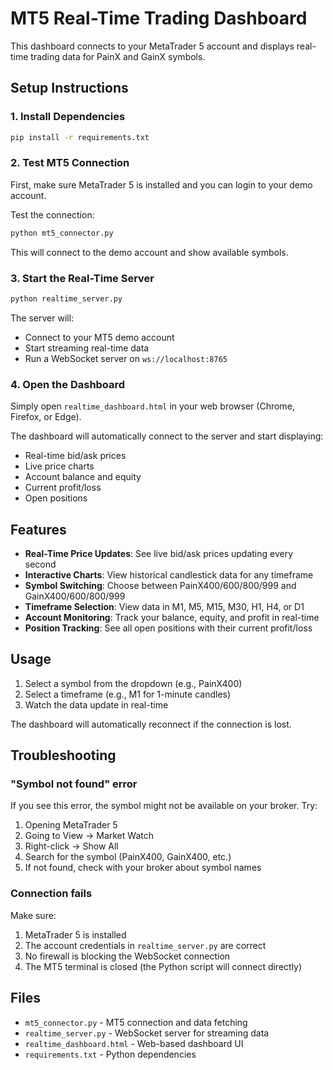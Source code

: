 # MT5 Real-Time Trading Dashboard

This dashboard connects to your MetaTrader 5 account and displays real-time trading data for PainX and GainX symbols.

## Setup Instructions

### 1. Install Dependencies

```bash
pip install -r requirements.txt
```

### 2. Test MT5 Connection

First, make sure MetaTrader 5 is installed and you can login to your demo account.

Test the connection:

```bash
python mt5_connector.py
```

This will connect to the demo account and show available symbols.

### 3. Start the Real-Time Server

```bash
python realtime_server.py
```

The server will:
- Connect to your MT5 demo account
- Start streaming real-time data
- Run a WebSocket server on `ws://localhost:8765`

### 4. Open the Dashboard

Simply open `realtime_dashboard.html` in your web browser (Chrome, Firefox, or Edge).

The dashboard will automatically connect to the server and start displaying:
- Real-time bid/ask prices
- Live price charts
- Account balance and equity
- Current profit/loss
- Open positions

## Features

- **Real-Time Price Updates**: See live bid/ask prices updating every second
- **Interactive Charts**: View historical candlestick data for any timeframe
- **Symbol Switching**: Choose between PainX400/600/800/999 and GainX400/600/800/999
- **Timeframe Selection**: View data in M1, M5, M15, M30, H1, H4, or D1
- **Account Monitoring**: Track your balance, equity, and profit in real-time
- **Position Tracking**: See all open positions with their current profit/loss

## Usage

1. Select a symbol from the dropdown (e.g., PainX400)
2. Select a timeframe (e.g., M1 for 1-minute candles)
3. Watch the data update in real-time

The dashboard will automatically reconnect if the connection is lost.

## Troubleshooting

### "Symbol not found" error

If you see this error, the symbol might not be available on your broker. Try:
1. Opening MetaTrader 5
2. Going to View → Market Watch
3. Right-click → Show All
4. Search for the symbol (PainX400, GainX400, etc.)
5. If not found, check with your broker about symbol names

### Connection fails

Make sure:
1. MetaTrader 5 is installed
2. The account credentials in `realtime_server.py` are correct
3. No firewall is blocking the WebSocket connection
4. The MT5 terminal is closed (the Python script will connect directly)

## Files

- `mt5_connector.py` - MT5 connection and data fetching
- `realtime_server.py` - WebSocket server for streaming data
- `realtime_dashboard.html` - Web-based dashboard UI
- `requirements.txt` - Python dependencies
